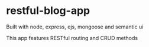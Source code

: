 # restful-blog-app
Built with node, express, ejs, mongoose and semantic ui  

This app features RESTful routing and CRUD methods 
